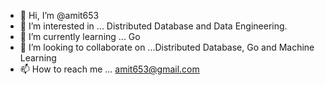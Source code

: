 - 👋 Hi, I’m @amit653
- 👀 I’m interested in ... Distributed Database and Data Engineering.
- 🌱 I’m currently learning ... Go 
- 💞️ I’m looking to collaborate on ...Distributed Database, Go and Machine Learning
- 📫 How to reach me ... amit653@gmail.com

<!---
amit653/amit653 is a ✨ special ✨ repository because its `README.md` (this file) appears on your GitHub profile.
You can click the Preview link to take a look at your changes.
--->
